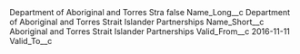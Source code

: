 <?xml version="1.0" encoding="UTF-8"?>
<CustomMetadata xmlns="http://soap.sforce.com/2006/04/metadata" xmlns:xsi="http://www.w3.org/2001/XMLSchema-instance" xmlns:xsd="http://www.w3.org/2001/XMLSchema">
    <label>Department of Aboriginal and Torres Stra</label>
    <protected>false</protected>
    <values>
        <field>Name_Long__c</field>
        <value xsi:type="xsd:string">Department of Aboriginal and Torres Strait Islander Partnerships</value>
    </values>
    <values>
        <field>Name_Short__c</field>
        <value xsi:type="xsd:string">Aboriginal and Torres Strait Islander Partnerships</value>
    </values>
    <values>
        <field>Valid_From__c</field>
        <value xsi:type="xsd:date">2016-11-11</value>
    </values>
    <values>
        <field>Valid_To__c</field>
        <value xsi:nil="true"/>
    </values>
</CustomMetadata>
